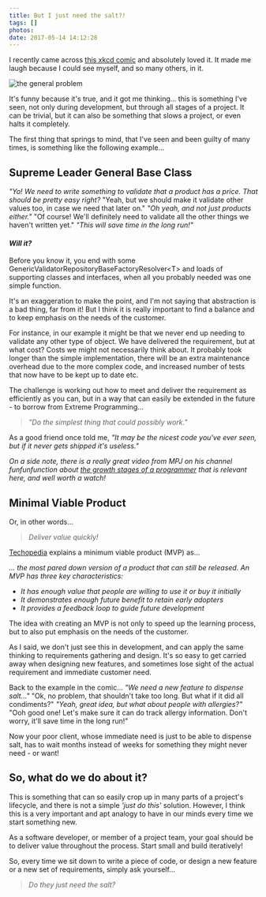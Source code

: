 ```yaml
---
title: But I just need the salt?!
tags: []
photos: 
date: 2017-05-14 14:12:28
---
```


I recently came across [this xkcd comic](https://xkcd.com/974/) and absolutely loved it. It made me laugh because I could see myself, and so many others, in it.

![the general problem](/blog/images/just-the-salt/the-general-problem.png)

It's funny because it's true, and it got me thinking… this is something I've seen, not only during development, but through all stages of a project. It can be trivial, but it can also be something that slows a project, or even halts it completely.

The first thing that springs to mind, that I've seen and been guilty of many times, is something like the following example...

## Supreme Leader General Base Class

*"Yo! We need to write something to validate that a product has a price. That should be pretty easy right?* 
"Yeah, but we should make it validate other values too, in case we need that later on." 
*"Oh yeah, and not just products either."* 
"Of course! We'll definitely need to validate all the other things we haven't written yet." 
*"This will save time in the long run!"*

#### *Will it?*

Before you know it, you end with some GenericValidatorRepositoryBaseFactoryResolver&lt;T> and loads of supporting classes and interfaces, when all you probably needed was one simple function. 

It's an exaggeration to make the point, and I'm not saying that abstraction is a bad thing, far from it! But I think it is really important to find a balance and to keep emphasis on the needs of the customer.

For instance, in our example it might be that we never end up needing to validate any other type of object. We have delivered the requirement, but at what cost? Costs we might not necessarily think about. It probably took longer than the simple implementation, there will be an extra maintenance overhead due to the more complex code, and increased number of tests that now have to be kept up to date etc.

The challenge is working out how to meet and deliver the requirement as efficiently as you can, but in a way that can easily be extended in the future - to borrow from Extreme Programming... 

> *"Do the simplest thing that could possibly work."*

As a good friend once told me, *"It may be the nicest code you've ever seen, but if it never gets shipped it's useless."*

*On a side note, there is a really great video from MPJ on his channel *funfunfunction* about [the growth stages of a programmer](https://www.youtube.com/watch?v=2qYll837a_0&t=5s) that is relevant here, and well worth a watch!*


## Minimal Viable Product
Or, in other words...

> *Deliver value quickly!*

[Techopedia](https://www.techopedia.com/definition/27809/minimum-viable-product-mvp) explains a minimum viable product (MVP) as...

*... the most pared down version of a product that can still be released. An MVP has three key characteristics:*
* *It has enough value that people are willing to use it or buy it initially* 
* *It demonstrates enough future benefit to retain early adopters* 
* *It provides a feedback loop to guide future development* 

The idea with creating an MVP is not only to speed up the learning process, but to also put emphasis on the needs of the customer.

As I said, we don't just see this in development, and can apply the same thinking to requirements gathering and design. It's so easy to get carried away when designing new features, and sometimes lose sight of the actual requirement and immediate customer need.

Back to the example in the comic...
*"We need a new feature to dispense salt..."* 
"Ok, no problem, that shouldn't take too long. But what if it did all condiments?" 
*"Yeah, great idea, but what about people with allergies?"* 
"Ooh good one! Let's make sure it can do track allergy information. Don't worry, it'll save time in the long run!"

Now your poor client, whose immediate need is just to be able to dispense salt, has to wait months instead of weeks for something they might never need - or want!


## So, what do we do about it?
This is something that can so easily crop up in many parts of a project's lifecycle, and there is not a simple *'just do this'* solution. However, I think this is a very important and apt analogy to have in our minds every time we start something new.

As a software developer, or member of a project team, your goal should be to deliver value throughout the process. Start small and build iteratively!

So, every time we sit down to write a piece of code, or design a new feature or a new set of requirements, simply ask yourself...

> *Do they just need the salt?*
